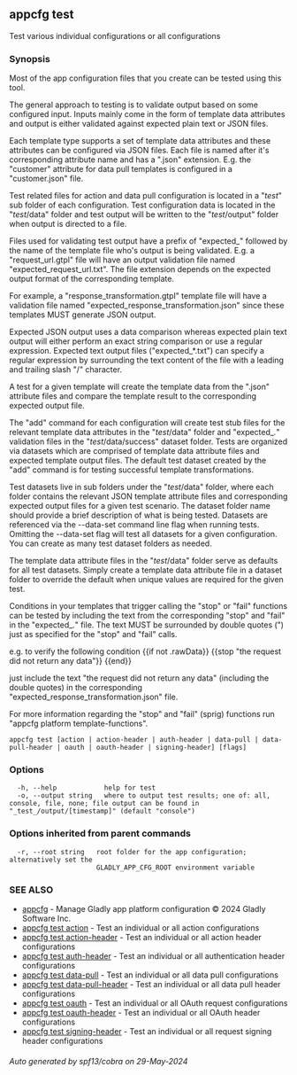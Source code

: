 ## appcfg test

Test various individual configurations or all configurations

### Synopsis

Most of the app configuration files that you create can be tested using this tool.

The general approach to testing is to validate output based on some configured
input. Inputs mainly come in the form of template data attributes and output
is either validated against expected plain text or JSON files.

Each template type supports a set of template data attributes and these attributes
can be configured via JSON files. Each file is named after it's corresponding
attribute name and has a ".json" extension. E.g. the "customer" attribute for
data pull templates is configured in a "customer.json" file.

Test related files for action and data pull configuration is located in a
"_test_" sub folder of each configuration. Test configuration data is located
in the "_test_/data" folder and test output will be written to the "_test_/output"
folder when output is directed to a file.

Files used for validating test output have a prefix of "expected_" followed by
the name of the template file who's output is being validated. E.g. a "request_url.gtpl"
file will have an output validation file named "expected_request_url.txt". The
file extension depends on the expected output format of the corresponding
template.

For example, a "response_transformation.gtpl" template file  will have a validation
file named "expected_response_transformation.json" since these templates MUST 
generate JSON output.

Expected JSON output uses a data comparison whereas expected plain text output
will either perform an exact string comparison or use a regular expression. Expected
text output files ("expected_*.txt") can specify a regular expression by surrounding
the text content of the file with a leading and trailing slash "/" character.

A test for a given template will create the template data from the ".json" attribute
files and compare the template result to the corresponding expected output file.

The "add" command for each configuration will create test stub files for the
relevant template data attributes in the "_test_/data" folder and "expected_*.*"
validation files in the "_test_/data/success" dataset folder. Tests are organized
via datasets which are comprised of template data attribute files and expected
template output files. The default test dataset created by the "add" command is
for testing successful template transformations.

Test datasets live in sub folders under the "_test_/data" folder, where each
folder contains the relevant JSON template attribute files and corresponding
expected output files for a given test scenario. The dataset folder name should
provide a brief description of what is being tested. Datasets are referenced
via the --data-set command line flag when running tests. Omitting the --data-set
flag will test all datasets for a given configuration. You can create as many
test dataset folders as needed.

The template data attribute files in the "_test_/data" folder serve as defaults
for all test datasets. Simply create a template data attribute file in a dataset
folder to override the default when unique values are required for the given test.

Conditions in your templates that trigger calling the "stop" or "fail" functions can
be tested by including the text from the corresponding "stop" and "fail" in the
"expected_*.*" file. The text MUST be surrounded by double quotes (") just as
specified for the "stop" and "fail" calls.

e.g. to verify the following condition
{{if not .rawData}}
    {{stop "the request did not return any data"}}
{{end}}

just include the text "the request did not return any data" (including the double
quotes) in the corresponding "expected_response_transformation.json" file.

For more information regarding the "stop" and "fail" (sprig) functions run
"appcfg platform template-functions".


```
appcfg test [action | action-header | auth-header | data-pull | data-pull-header | oauth | oauth-header | signing-header] [flags]
```

### Options

```
  -h, --help            help for test
  -o, --output string   where to output test results; one of: all, console, file, none; file output can be found in "_test_/output/[timestamp]" (default "console")
```

### Options inherited from parent commands

```
  -r, --root string   root folder for the app configuration; alternatively set the
                      GLADLY_APP_CFG_ROOT environment variable
```

### SEE ALSO

* [appcfg](appcfg.md)	 - Manage Gladly app platform configuration © 2024 Gladly Software Inc.
* [appcfg test action](appcfg_test_action.md)	 - Test an individual or all action configurations
* [appcfg test action-header](appcfg_test_action-header.md)	 - Test an individual or all action header configurations
* [appcfg test auth-header](appcfg_test_auth-header.md)	 - Test an individual or all authentication header configurations
* [appcfg test data-pull](appcfg_test_data-pull.md)	 - Test an individual or all data pull configurations
* [appcfg test data-pull-header](appcfg_test_data-pull-header.md)	 - Test an individual or all data pull header configurations
* [appcfg test oauth](appcfg_test_oauth.md)	 - Test an individual or all OAuth request configurations
* [appcfg test oauth-header](appcfg_test_oauth-header.md)	 - Test an individual or all OAuth header configurations
* [appcfg test signing-header](appcfg_test_signing-header.md)	 - Test an individual or all request signing header configurations

###### Auto generated by spf13/cobra on 29-May-2024
